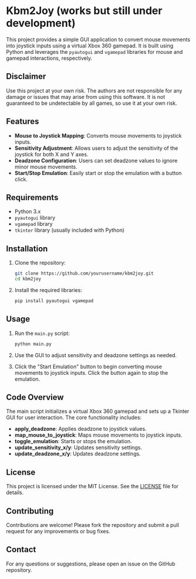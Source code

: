# Kbm2Joy (works but still under development)

This project provides a simple GUI application to convert mouse movements into joystick inputs using a virtual Xbox 360 gamepad. It is built using Python and leverages the `pyautogui` and `vgamepad` libraries for mouse and gamepad interactions, respectively.

## Disclaimer

Use this project at your own risk. The authors are not responsible for any damage or issues that may arise from using this software. It is not guaranteed to be undetectable by all games, so use it at your own risk.

## Features

- **Mouse to Joystick Mapping**: Converts mouse movements to joystick inputs.
- **Sensitivity Adjustment**: Allows users to adjust the sensitivity of the joystick for both X and Y axes.
- **Deadzone Configuration**: Users can set deadzone values to ignore minor mouse movements.
- **Start/Stop Emulation**: Easily start or stop the emulation with a button click.

## Requirements

- Python 3.x
- `pyautogui` library
- `vgamepad` library
- `tkinter` library (usually included with Python)

## Installation

1. Clone the repository:

   ```sh
   git clone https://github.com/yourusername/kbm2joy.git
   cd kbm2joy
   ```

2. Install the required libraries:
   ```sh
   pip install pyautogui vgamepad
   ```

## Usage

1. Run the `main.py` script:

   ```sh
   python main.py
   ```

2. Use the GUI to adjust sensitivity and deadzone settings as needed.

3. Click the "Start Emulation" button to begin converting mouse movements to joystick inputs. Click the button again to stop the emulation.

## Code Overview

The main script initializes a virtual Xbox 360 gamepad and sets up a Tkinter GUI for user interaction. The core functionality includes:

- **apply_deadzone**: Applies deadzone to joystick values.
- **map_mouse_to_joystick**: Maps mouse movements to joystick inputs.
- **toggle_emulation**: Starts or stops the emulation.
- **update_sensitivity_x/y**: Updates sensitivity settings.
- **update_deadzone_x/y**: Updates deadzone settings.

## License

This project is licensed under the MIT License. See the [LICENSE](LICENSE) file for details.

## Contributing

Contributions are welcome! Please fork the repository and submit a pull request for any improvements or bug fixes.

## Contact

For any questions or suggestions, please open an issue on the GitHub repository.
